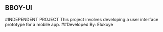 ## BBOY-UI
#INDEPENDENT PROJECT
This project involves developing a user interface  prototype
for a mobile app.
##Developed By: Elukoye
